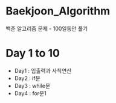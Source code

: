 # Baekjoon_Algorithm
백준 알고리즘 문제 - 100일동안 풀기

# Day 1 to 10
- Day1 : 입출력과 사칙연산
- Day2 : if문
- Day3 : while문
- Day4 : for문1
